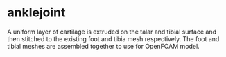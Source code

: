 # anklejoint

A uniform layer of cartilage is extruded on the talar and tibial surface and then stitched to the existing foot and tibia mesh respectively.
The foot and tibial meshes are assembled together to use for OpenFOAM model.
